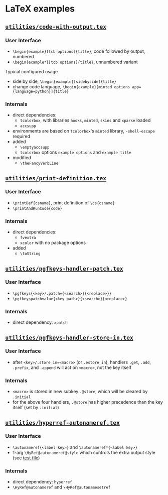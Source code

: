 # LaTeX examples

## [`utilities/code-with-output.tex`](utilities/code-with-output.tex)

### User Interface
 - `\begin{example}[tcb options]{title}`, code followed by output, numbered 
 - `\begin{example*}[tcb options]{title}`, unnumbered variant

Typical configured usage
 - side by side, `\begin{example}[sidebyside]{title}`
 - change code language, `\begin{example}[minted options app={language=python}]{title}`

### Internals
 - direct dependencies: 
   - `tcolorbox`, with libraries `hooks`, `minted`, `skins` and `xparse` loaded
   - `accsupp`
 - environments are based on `tcolorbox`'s  `minted` library, `-shell-escape` required
 - added
   - `\emptyaccsupp`
   - `tcolorbox` options `example options` and `example title`
 - modified
   - `\theFancyVerbLine`


## [`utilities/print-definition.tex`](utilities/print-definition.tex)

### User Interface
 - `\printDef{csname}`, print definition of `\cs{csname}`
 - `\printAndRunCode{code}`

### Internals
 - direct dependencies:
   - `fvextra`
   - `xcolor` with no package options
 - added
   - `\toString`


## [`utilities/pgfkeys-handler-patch.tex`](utilities/pgfkeys-handler-patch.tex)

### User Interface
 - `\pgfkeys{<key>/.patch={<search>}{<replace>}}`
 - `\pgfkeyspatchvalue{<key path>}{<search>}{<replace>}`

### Internals
 - direct dependency: `xpatch`


## [`utilities/pgfkeys-handler-store-in.tex`](utilities/pgfkeys-handler-store-in.tex)

### User Interface
 - after `<key>/.store in=<macro>` (or `.estore in`), handlers `.get`, `.add`, `.prefix`, and `.append` will act on `<macro>`, not the key itself

### Internals
 - `<macro>` is stored in new subkey `.@store`, which will be cleared by `.initial`
 - for the above four handlers, `.@store` has higher precedence than the key itself (set by `.initial`)


## [`utilities/hyperref-autonameref.tex`](utilities/hyperref-autonameref.tex)

### User Interface
  - `\autonameref{<label key>}` and `\autonameref*{<label key>}`
  - 1-arg `\HyRef@autonameref@style` which controls the extra output style (see [test file](test/hyperref-autonameref-test.tex))

### Internals
  - direct dependency: `hyperref`
  - `\HyRef@autonameref` and `\HyRef@autonamesetref`
